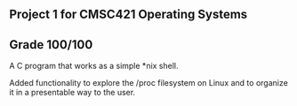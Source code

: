 ## Project 1 for CMSC421 Operating Systems
## Grade 100/100

A C program that works as a simple *nix shell. 

Added functionality to explore the /proc filesystem on Linux and to organize it in a presentable way to the user.
